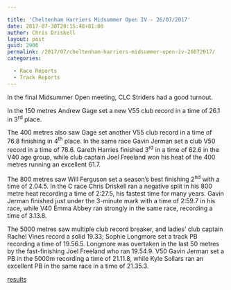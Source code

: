 ```yaml
---

title: 'Cheltenham Harriers Midsummer Open IV - 26/07/2017'
date: 2017-07-30T20:15:48+01:00
author: Chris Driskell
layout: post
guid: 2906
permalink: /2017/07/cheltenham-harriers-midsummer-open-iv-26072017/
categories:

  - Race Reports
  - Track Reports
---
```

In the final Midsummer Open meeting, CLC Striders had a good turnout.

In the 150 metres Andrew Gage set a new V55 club record in a time of 26.1 in 3<sup>rd</sup> place.

The 400 metres also saw Gage set another V55 club record in a time of 76.8 finishing in 4<sup>th</sup> place. In the same race Gavin Jerman set a club V50 record in a time of 78.6. Gareth Harries finished 3<sup>rd</sup> in a time of 62.6 in the V40 age group, while club captain Joel Freeland won his heat of the 400 metres running an excellent 61.7.

The 800 metres saw Will Ferguson set a season’s best finishing 2<sup>nd</sup> with a time of 2.04.5. In the C race Chris Driskell ran a negative split in his 800 metre heat recording a time of 2:27.5, his fastest time for many years. Gavin Jerman finished just under the 3-minute mark with a time of 2:59.7 in his race, while V40 Emma Abbey ran strongly in the same race, recording a time of 3.13.8.

The 5000 metres saw multiple club record breaker, and ladies’ club captain Rachel Vines record a solid 19.33; Sophie Longmore set a track PB recording a time of 19.56.5. Longmore was overtaken in the last 50 metres by the fast-finishing Joel Freeland who ran 19.54.9. V50 Gavin Jerman set a PB in the 5000m recording a time of 21.11.8, while Kyle Sollars ran an excellent PB in the same race in a time of 21.35.3.

[results](http://powerof10.info/results/results.aspx?meetingid=203601&pagenum=1#800)